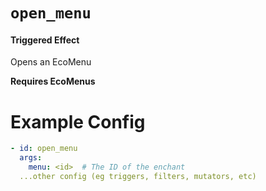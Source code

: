 # `open_menu`
#### Triggered Effect

Opens an EcoMenu

**Requires EcoMenus**

# Example Config
```yaml
- id: open_menu
  args:
    menu: <id>  # The ID of the enchant
  ...other config (eg triggers, filters, mutators, etc)
```
